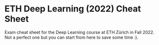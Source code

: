 # ETH Deep Learning (2022) Cheat Sheet
Exam cheat sheet for the Deep Learning course at ETH Zürich in Fall 2022. Not a perfect one but you can start from here to save some time :).
